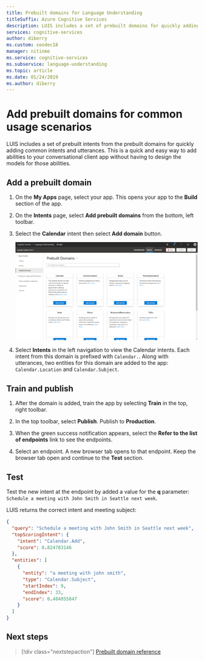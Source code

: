 ```yaml
---
title: Prebuilt domains for Language Understanding
titleSuffix: Azure Cognitive Services
description: LUIS includes a set of prebuilt domains for quickly adding common, conversational user scenarios. 
services: cognitive-services
author: diberry
ms.custom: seodec18
manager: nitinme
ms.service: cognitive-services
ms.subservice: language-understanding
ms.topic: article
ms.date: 01/24/2019
ms.author: diberry
---
```


# Add prebuilt domains for common usage scenarios 

LUIS includes a set of prebuilt intents from the prebuilt domains for quickly adding common intents and utterances. This is a quick and easy way to add abilities to your conversational client app without having to design the models for those abilities. 

## Add a prebuilt domain

1. On the **My Apps** page, select your app. This opens your app to the **Build** section of the app. 

1. On the **Intents** page, select **Add prebuilt domains** from the bottom, left toolbar. 

1. Select the **Calendar** intent then select **Add domain** button.

    ![Add Calendar prebuilt domain](./media/luis-prebuilt-domains/add-prebuilt-domain.png)

1. Select **Intents** in the left navigation to view the Calendar intents. Each intent from this domain is prefixed with `Calendar.`. Along with utterances, two entities for this domain are added to the app: `Calendar.Location` and `Calendar.Subject`. 

## Train and publish

1. After the domain is added, train the app by selecting **Train** in the top, right toolbar. 

1. In the top toolbar, select **Publish**. Publish to **Production**. 

1. When the green success notification appears, select the **Refer to the list of endpoints** link to see the endpoints.

1. Select an endpoint. A new browser tab opens to that endpoint. Keep the browser tab open and continue to the **Test** section.

## Test

Test the new intent at the endpoint by added a value for the **q** parameter: `Schedule a meeting with John Smith in Seattle next week`.

LUIS returns the correct intent and meeting subject:

```json
{
  "query": "Schedule a meeting with John Smith in Seattle next week",
  "topScoringIntent": {
    "intent": "Calendar.Add",
    "score": 0.824783146
  },
  "entities": [
    {
      "entity": "a meeting with john smith",
      "type": "Calendar.Subject",
      "startIndex": 9,
      "endIndex": 33,
      "score": 0.484055847
    }
  ]
}
```

## Next steps
> [!div class="nextstepaction"]
> [Prebuilt domain reference](./luis-reference-prebuilt-domains.md)
